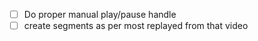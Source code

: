 - [ ] Do proper manual play/pause handle
- [ ] create segments as per most replayed from that video
